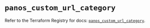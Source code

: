 # `panos_custom_url_category`

Refer to the Terraform Registry for docs: [`panos_custom_url_category`](https://registry.terraform.io/providers/paloaltonetworks/panos/2.0.5/docs/resources/custom_url_category).
